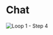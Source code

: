 # Chat
![Loop 1 - Step 4](https://user-images.githubusercontent.com/53364721/63491926-1a456b00-c4c1-11e9-9897-1ed772f9059c.png)

